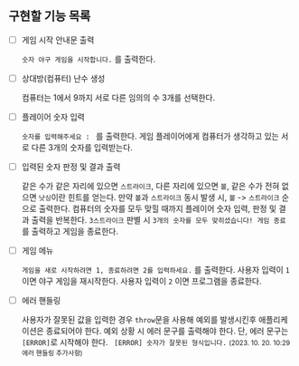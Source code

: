 ## 구현할 기능 목록

- [ ] 게임 시작 안내문 출력

	`숫자 야구 게임을 시작합니다.` 를 출력한다.

- [ ] 상대방(컴퓨터) 난수 생성

	컴퓨터는 1에서 9까지 서로 다른 임의의 수 3개를 선택한다.

- [ ] 플레이어 숫자 입력

	`숫자를 입력해주세요 : ` 를 출력한다.
	게임 플레이어에게 컴퓨터가 생각하고 있는 서로 다른 3개의 숫자를 입력받는다.

- [ ] 입력된 숫자 판정 및 결과 출력

	같은 수가 같은 자리에 있으면 `스트라이크`, 다른 자리에 있으면 `볼`, 같은 수가 전혀 없으면 `낫싱`이란 힌트를 얻는다.
	만약 `볼`과 `스트라이크` 동시 발생 시, `볼` -> `스트라이크` 순으로 출력한다.
	컴퓨터의 숫자를 모두 맞힐 때까지 플레이어 숫자 입력, 판정 및 결과 출력을 반복한다.
	`3스트라이크` 판별 시 `3개의 숫자를 모두 맞히셨습니다! 게임 종료` 를 출력하고 게임을 종료한다.

- [ ] 게임 메뉴

	`게임을 새로 시작하려면 1, 종료하려면 2를 입력하세요.` 를 출력한다.
	사용자 입력이 `1` 이면 야구 게임을 재시작한다.
	사용자 입력이 `2` 이면 프로그램을 종료한다.

- [ ] 에러 핸들링

	사용자가 잘못된 값을 입력한 경우 `throw`문을 사용해 예외를 발생시킨후 애플리케이션은 종료되어야 한다.
	예외 상황 시 에러 문구를 출력해야 한다. 단, 에러 문구는 `[ERROR]`로 시작해야 한다.
	` [ERROR] 숫자가 잘못된 형식입니다.`
	<small> (2023. 10. 20. 10:29 에러 핸들링 추가사항)
